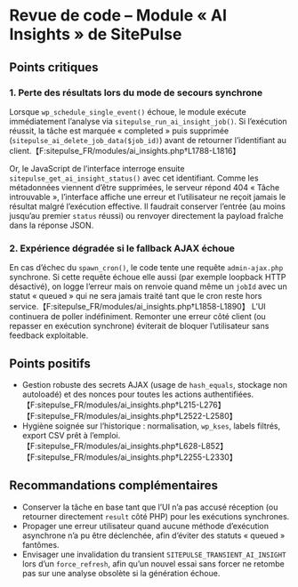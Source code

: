 # Revue de code – Module « AI Insights » de SitePulse

## Points critiques

### 1. Perte des résultats lors du mode de secours synchrone
Lorsque `wp_schedule_single_event()` échoue, le module exécute immédiatement l’analyse via `sitepulse_run_ai_insight_job()`. Si l’exécution réussit, la tâche est marquée « completed » puis supprimée (`sitepulse_ai_delete_job_data($job_id)`) avant de retourner l’identifiant au client.【F:sitepulse_FR/modules/ai_insights.php†L1788-L1816】

Or, le JavaScript de l’interface interroge ensuite `sitepulse_get_ai_insight_status()` avec cet identifiant. Comme les métadonnées viennent d’être supprimées, le serveur répond 404 « Tâche introuvable », l’interface affiche une erreur et l’utilisateur ne reçoit jamais le résultat malgré l’exécution effective. Il faudrait conserver l’entrée (au moins jusqu’au premier `status` réussi) ou renvoyer directement la payload fraîche dans la réponse JSON.

### 2. Expérience dégradée si le fallback AJAX échoue
En cas d’échec du `spawn_cron()`, le code tente une requête `admin-ajax.php` synchrone. Si cette requête échoue elle aussi (par exemple loopback HTTP désactivé), on logge l’erreur mais on renvoie quand même un `jobId` avec un statut « queued » qui ne sera jamais traité tant que le cron reste hors service.【F:sitepulse_FR/modules/ai_insights.php†L1858-L1890】 L’UI continuera de poller indéfiniment. Remonter une erreur côté client (ou repasser en exécution synchrone) éviterait de bloquer l’utilisateur sans feedback exploitable.

## Points positifs
- Gestion robuste des secrets AJAX (usage de `hash_equals`, stockage non autoloadé) et des nonces pour toutes les actions authentifiées.【F:sitepulse_FR/modules/ai_insights.php†L215-L276】【F:sitepulse_FR/modules/ai_insights.php†L2522-L2580】
- Hygiène soignée sur l’historique : normalisation, `wp_kses`, labels filtrés, export CSV prêt à l’emploi.【F:sitepulse_FR/modules/ai_insights.php†L628-L852】【F:sitepulse_FR/modules/ai_insights.php†L2255-L2330】

## Recommandations complémentaires
- Conserver la tâche en base tant que l’UI n’a pas accusé réception (ou retourner directement `result` côté PHP) pour les exécutions synchrones.
- Propager une erreur utilisateur quand aucune méthode d’exécution asynchrone n’a pu être déclenchée, afin d’éviter des statuts « queued » fantômes.
- Envisager une invalidation du transient `SITEPULSE_TRANSIENT_AI_INSIGHT` lors d’un `force_refresh`, afin qu’un nouvel essai sans forcer ne retombe pas sur une analyse obsolète si la génération échoue.
